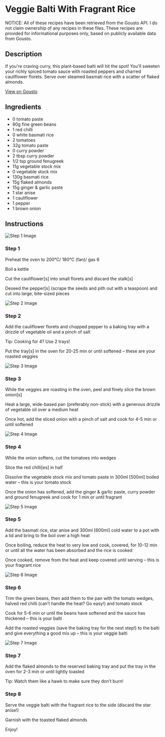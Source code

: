 # Veggie Balti With Fragrant Rice

NOTICE: All of these recipes have been retrieved from the Gousto API. I do not claim ownership of any recipes in these files. These recipes are provided for informational purposes only, based on publicly available data from Gousto.

## Description

If you're craving curry, this plant-based balti will hit the spot! You'll sweeten your richly spiced tomato sauce with roasted peppers and charred cauliflower florets. Serve over steamed basmati rice with a scatter of flaked almonds. 

[View on Gousto](https://www.gousto.co.uk/recipes/cookbook/vegetable-balti-with-rice)

## Ingredients

- 0 tomato paste
- 80g fine green beans
- 1 red chilli
- 0 white basmati rice
- 2 tomatoes
- 32g tomato paste 
- 0 curry powder
- 2 tbsp curry powder
- 1/2 tsp ground fenugreek
- 11g vegetable stock mix
- 0 vegetable stock mix
- 130g basmati rice
- 15g flaked almonds
- 15g ginger & garlic paste 
- 1 star anise
- 1 cauliflower
- 1 pepper
- 1 brown onion

## Instructions

![Step 1 Image](https://production-media.gousto.co.uk/cms/recipe-step-image/2125.-step-1-x200.jpg)

### Step 1

Preheat the oven to 200°C/ 180°C (fan)/ gas 6

Boil a kettle

Cut the cauliflower<span class="text-danger">[s]</span> into small florets and discard the stalk<span class="text-danger">[s]</span>

Deseed the pepper<span class="text-danger">[s]</span> (scrape the seeds and pith out with a teaspoon) and cut into large, bite-sized pieces

![Step 2 Image](https://production-media.gousto.co.uk/cms/recipe-step-image/2125.-step-2-x200.jpg)

### Step 2

Add the cauliflower florets and chopped pepper to a baking tray with a drizzle of vegetable oil and a pinch of salt

Tip: Cooking for 4? Use 2 trays!

Put the tray<span class="text-danger">[s] </span>in the oven for 20-25 min or until softened – these are your roasted veggies

![Step 3 Image](https://production-media.gousto.co.uk/cms/recipe-step-image/2125.-step-3-x200.jpg)

### Step 3

While the veggies are roasting in the oven, peel and finely slice the brown onion<span class="text-danger">[s]</span>

Heat a large, wide-based pan (preferably non-stick) with a generous drizzle of vegetable oil over a medium heat

Once hot, add the sliced onion with a pinch of salt and cook for 4-5 min or until softened

![Step 4 Image](https://production-media.gousto.co.uk/cms/recipe-step-image/2125.-step-4-x200.jpg)

### Step 4

While the onion softens, cut the tomatoes into wedges

Slice the red chilli<span class="text-danger">[es]</span> in half

Dissolve the vegetable stock mix and tomato paste in 300ml <span class="text-danger">[500ml]</span> boiled water – this is your tomato stock

Once the onion has softened, add the ginger & garlic paste, curry powder and ground fenugreek and cook for 1 min or until fragrant

![Step 5 Image](https://production-media.gousto.co.uk/cms/recipe-step-image/2125.-step-5-x200.jpg)

### Step 5

Add the basmati rice, star anise and 300ml <span class="text-danger">[600ml]</span> cold water to a pot with a lid and bring to the boil over a high heat

Once boiling, reduce the heat to very low and cook, covered, for 10-12 min or until all the water has been absorbed and the rice is cooked

Once cooked, remove from the heat and keep covered until serving – this is your fragrant rice

![Step 6 Image](https://production-media.gousto.co.uk/cms/recipe-step-image/2125.-step-6-x200.jpg)

### Step 6

Trim the green beans, then add them to the pan with the tomato wedges, halved red chilli (can’t handle the heat? Go easy!) and tomato stock

Cook for 5-6 min or until the beans have softened and the sauce has thickened – this is your balti

Add the roasted veggies (save the baking tray for the next step!) to the balti and give everything a good mix up – this is your veggie balti

![Step 7 Image](https://production-media.gousto.co.uk/cms/recipe-step-image/2125.-step-7-x200.jpg)

### Step 7

Add the flaked almonds to the reserved baking tray and put the tray in the oven for 2-3 min or until lightly toasted

Tip: Watch them like a hawk to make sure they don’t burn!

### Step 8

Serve the veggie balti with the fragrant rice to the side (discard the star anise!)

Garnish with the toasted flaked almonds

Enjoy!

